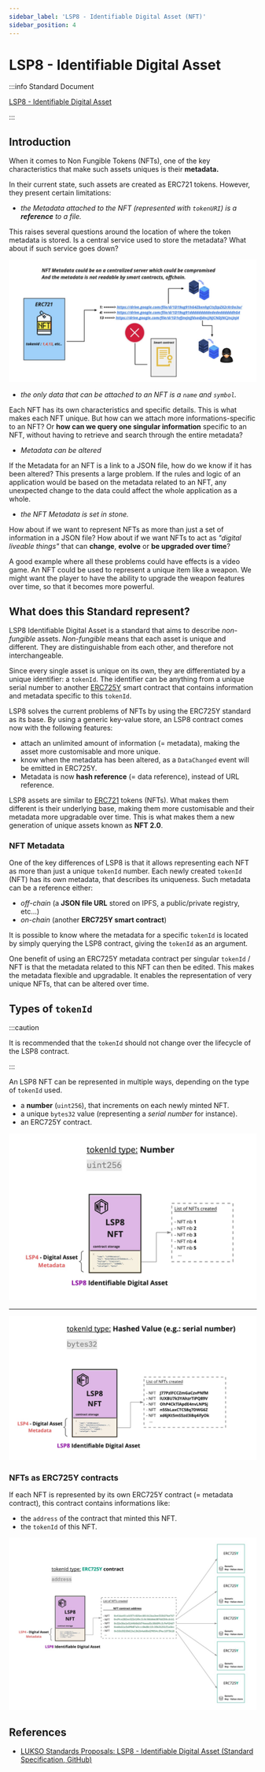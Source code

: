 ```yaml
---
sidebar_label: 'LSP8 - Identifiable Digital Asset (NFT)'
sidebar_position: 4
---
```


# LSP8 - Identifiable Digital Asset

:::info Standard Document

[LSP8 - Identifiable Digital Asset](https://github.com/lukso-network/LIPs/blob/main/LSPs/LSP-8-IdentifiableDigitalAsset.md)

:::

## Introduction

When it comes to Non Fungible Tokens (NFTs), one of the key characteristics that make such assets uniques is their **metadata.**

In their current state, such assets are created as ERC721 tokens. However, they present certain limitations:

- _the Metadata attached to the NFT (represented with `tokenURI`) is a **reference** to a file._

This raises several questions around the location of where the token metadata is stored. Is a central service used to store the metadata? What about if such service goes down?

![](../../../static/img/erc721-metadata-security.png)

- _the only data that can be attached to an NFT is a `name` and `symbol`._

Each NFT has its own characteristics and specific details. This is what makes each NFT unique. But how can we attach more informations-specific to an NFT? Or **how can we query one singular information** specific to an NFT, without having to retrieve and search through the entire metadata?

- _Metadata can be altered_

If the Metadata for an NFT is a link to a JSON file, how do we know if it has been altered? This presents a large problem. If the rules and logic of an application would be based on the metadata related to an NFT, any unexpected change to the data could affect the whole application as a whole.

- _the NFT Metadata is set in stone._

How about if we want to represent NFTs as more than just a set of information in a JSON file? How about if we want NFTs to act as _"digital liveable things"_ that can **change**, **evolve** or **be upgraded over time**?

A good example where all these problems could have effects is a video game. An NFT could be used to represent a unique item like a weapon. We might want the player to have the ability to upgrade the weapon features over time, so that it becomes more powerful.

## What does this Standard represent?

LSP8 Identifiable Digital Asset is a standard that aims to describe _non-fungible_ assets. _Non-fungible_ means that each asset is unique and different. They are distinguishable from each other, and therefore not interchangeable.

Since every single asset is unique on its own, they are differentiated by a unique identifier: a `tokenId`. The identifier can be anything from a unique serial number to another [ERC725Y](https://github.com/ERC725Alliance/ERC725/blob/main/docs/ERC-725.md#erc725y) smart contract that contains information and metadata specific to this `tokenId`.

LSP8 solves the current problems of NFTs by using the ERC725Y standard as its base. By using a generic key-value store, an LSP8 contract comes now with the following features:

- attach an unlimited amount of information (= metadata), making the asset more customisable and more unique.
- know when the metadata has been altered, as a `DataChanged` event will be emitted in ERC725Y.
- Metadata is now **hash reference** (= data reference), instead of URL reference.

LSP8 assets are similar to [ERC721](https://eips.ethereum.org/EIPS/eip-721) tokens (NFTs). What makes them different is their underlying base, making them more customisable and their metadata more upgradable over time. This is what makes them a new generation of unique assets known as **NFT 2.0**.

### NFT Metadata

One of the key differences of LSP8 is that it allows representing each NFT as more than just a unique `tokenId` number. Each newly created `tokenId` (NFT) has its own metadata, that describes its uniqueness. Such metadata can be a reference either:

- _off-chain_ (a **JSON file URL** stored on IPFS, a public/private registry, etc...)
- _on-chain_ (another **ERC725Y smart contract**)

It is possible to know where the metadata for a specific `tokenId` is located by simply querying the LSP8 contract, giving the `tokenId` as an argument.

One benefit of using an ERC725Y metadata contract per singular `tokenId` / NFT is that the metadata related to this NFT can then be edited. This makes the metadata flexible and upgradable. It enables the representation of very unique NFTs, that can be altered over time.

## Types of `tokenId`

:::caution

It is recommended that the `tokenId` should not change over the lifecycle of the LSP8 contract.

:::

An LSP8 NFT can be represented in multiple ways, depending on the type of `tokenId` used.

- a **number** (`uint256`), that increments on each newly minted NFT.
- a unique `bytes32` value (representing a _serial number_ for instance).
- an ERC725Y contract.

![LSP8 tokenId = number](../../../static/img/lsp8-tokenid-number.jpeg)

---

![LSP8 tokenId = bytes32](../../../static/img/lsp8-tokenid-serial-number.jpeg)

### NFTs as ERC725Y contracts

If each NFT is represented by its own ERC725Y contract (= metadata contract), this contract contains informations like:

- the `address` of the contract that minted this NFT.
- the `tokenId` of this NFT.

![LSP8 tokenId = ERC725Y contract](../../../static/img/lsp8-tokenid-erc725y.jpeg)

## References

- [LUKSO Standards Proposals: LSP8 - Identifiable Digital Asset (Standard Specification, GitHub)](https://github.com/lukso-network/LIPs/blob/main/LSPs/LSP-8-IdentifiableDigitalAsset.md)
